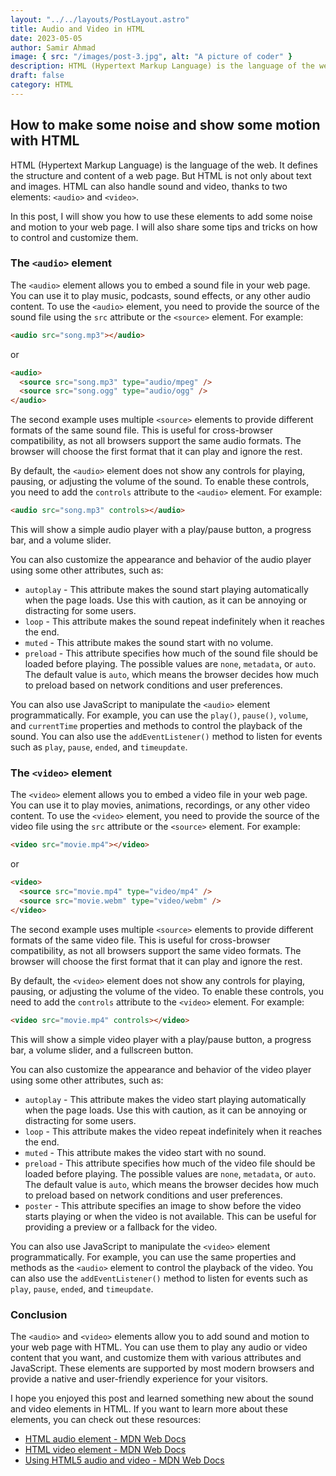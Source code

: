 ```yaml
---
layout: "../../layouts/PostLayout.astro"
title: Audio and Video in HTML
date: 2023-05-05
author: Samir Ahmad
image: { src: "/images/post-3.jpg", alt: "A picture of coder" }
description: HTML (Hypertext Markup Language) is the language of the web. It defines the structure and content of a web page. But HTML is not only about text and images.
draft: false
category: HTML
---
```


## How to make some noise and show some motion with HTML

HTML (Hypertext Markup Language) is the language of the web. It defines the structure and content of a web page. But HTML is not only about text and images. HTML can also handle sound and video, thanks to two elements: `<audio>` and `<video>`.

In this post, I will show you how to use these elements to add some noise and motion to your web page. I will also share some tips and tricks on how to control and customize them.

### The `<audio>` element

The `<audio>` element allows you to embed a sound file in your web page. You can use it to play music, podcasts, sound effects, or any other audio content. To use the `<audio>` element, you need to provide the source of the sound file using the `src` attribute or the `<source>` element. For example:

```html
<audio src="song.mp3"></audio>
```

or

```html
<audio>
  <source src="song.mp3" type="audio/mpeg" />
  <source src="song.ogg" type="audio/ogg" />
</audio>
```

The second example uses multiple `<source>` elements to provide different formats of the same sound file. This is useful for cross-browser compatibility, as not all browsers support the same audio formats. The browser will choose the first format that it can play and ignore the rest.

By default, the `<audio>` element does not show any controls for playing, pausing, or adjusting the volume of the sound. To enable these controls, you need to add the `controls` attribute to the `<audio>` element. For example:

```html
<audio src="song.mp3" controls></audio>
```

This will show a simple audio player with a play/pause button, a progress bar, and a volume slider.

You can also customize the appearance and behavior of the audio player using some other attributes, such as:

- `autoplay` - This attribute makes the sound start playing automatically when the page loads. Use this with caution, as it can be annoying or distracting for some users.
- `loop` - This attribute makes the sound repeat indefinitely when it reaches the end.
- `muted` - This attribute makes the sound start with no volume.
- `preload` - This attribute specifies how much of the sound file should be loaded before playing. The possible values are `none`, `metadata`, or `auto`. The default value is `auto`, which means the browser decides how much to preload based on network conditions and user preferences.

You can also use JavaScript to manipulate the `<audio>` element programmatically. For example, you can use the `play()`, `pause()`, `volume`, and `currentTime` properties and methods to control the playback of the sound. You can also use the `addEventListener()` method to listen for events such as `play`, `pause`, `ended`, and `timeupdate`.

### The `<video>` element

The `<video>` element allows you to embed a video file in your web page. You can use it to play movies, animations, recordings, or any other video content. To use the `<video>` element, you need to provide the source of the video file using the `src` attribute or the `<source>` element. For example:

```html
<video src="movie.mp4"></video>
```

or

```html
<video>
  <source src="movie.mp4" type="video/mp4" />
  <source src="movie.webm" type="video/webm" />
</video>
```

The second example uses multiple `<source>` elements to provide different formats of the same video file. This is useful for cross-browser compatibility, as not all browsers support the same video formats. The browser will choose the first format that it can play and ignore the rest.

By default, the `<video>` element does not show any controls for playing, pausing, or adjusting the volume of the video. To enable these controls, you need to add the `controls` attribute to the `<video>` element. For example:

```html
<video src="movie.mp4" controls></video>
```

This will show a simple video player with a play/pause button, a progress bar, a volume slider, and a fullscreen button.

You can also customize the appearance and behavior of the video player using some other attributes, such as:

- `autoplay` - This attribute makes the video start playing automatically when the page loads. Use this with caution, as it can be annoying or distracting for some users.
- `loop` - This attribute makes the video repeat indefinitely when it reaches the end.
- `muted` - This attribute makes the video start with no sound.
- `preload` - This attribute specifies how much of the video file should be loaded before playing. The possible values are `none`, `metadata`, or `auto`. The default value is `auto`, which means the browser decides how much to preload based on network conditions and user preferences.
- `poster` - This attribute specifies an image to show before the video starts playing or when the video is not available. This can be useful for providing a preview or a fallback for the video.

You can also use JavaScript to manipulate the `<video>` element programmatically. For example, you can use the same properties and methods as the `<audio>` element to control the playback of the video. You can also use the `addEventListener()` method to listen for events such as `play`, `pause`, `ended`, and `timeupdate`.

### Conclusion

The `<audio>` and `<video>` elements allow you to add sound and motion to your web page with HTML. You can use them to play any audio or video content that you want, and customize them with various attributes and JavaScript. These elements are supported by most modern browsers and provide a native and user-friendly experience for your visitors.

I hope you enjoyed this post and learned something new about the sound and video elements in HTML. If you want to learn more about these elements, you can check out these resources:

- [HTML audio element - MDN Web Docs](https://developer.mozilla.org/en-US/docs/Web/HTML/Element/audio)
- [HTML video element - MDN Web Docs](https://developer.mozilla.org/en-US/docs/Web/HTML/Element/video)
- [Using HTML5 audio and video - MDN Web Docs](https://developer.mozilla.org/en-US/docs/Learn/JavaScript/Client-side_web_APIs/Video_and_audio_APIs)
